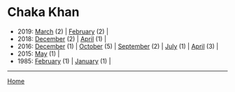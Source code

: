 # Chaka Khan

  * 2019: 
      [March](./chaka-khan-2019-03.md) (2) | 
      [February](./chaka-khan-2019-02.md) (2) | 
  * 2018: 
      [December](./chaka-khan-2018-12.md) (2) | 
      [April](./chaka-khan-2018-04.md) (1) | 
  * 2016: 
      [December](./chaka-khan-2016-12.md) (1) | 
      [October](./chaka-khan-2016-10.md) (5) | 
      [September](./chaka-khan-2016-09.md) (2) | 
      [July](./chaka-khan-2016-07.md) (1) | 
      [April](./chaka-khan-2016-04.md) (3) | 
  * 2015: 
      [May](./chaka-khan-2015-05.md) (1) | 
  * 1985: 
      [February](./chaka-khan-1985-02.md) (1) | 
      [January](./chaka-khan-1985-01.md) (1) | 

----

[Home](../)
